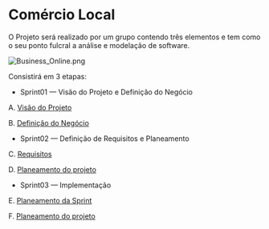 # Comércio Local

O Projeto será realizado por um grupo contendo três elementos e tem como o seu ponto fulcral a análise e modelação de software.

![Business_Online.png](https://bitbucket.org/repo/y5rxLzz/images/1907952730-Business_Online.png)

Consistirá em 3 etapas:

* Sprint01 — Visão do Projeto e Definição do Negócio
 
A. [Visão do Projeto](A.VisãoDoProjeto.md)

B. [Definição do Negócio](B.DefiniçãoDoNegócio.md)

* Sprint02 — Definição de Requisitos e Planeamento

C. [Requisitos](C.Requisitos.md)

D. [Planeamento do projeto](D.PlaneamentoProjeto.md)

* Sprint03 — Implementação

E. [Planeamento da Sprint](E.PlaneamentoSprint.md)

F. [Planeamento do projeto](F.DocumentaçãoSoftware.md)